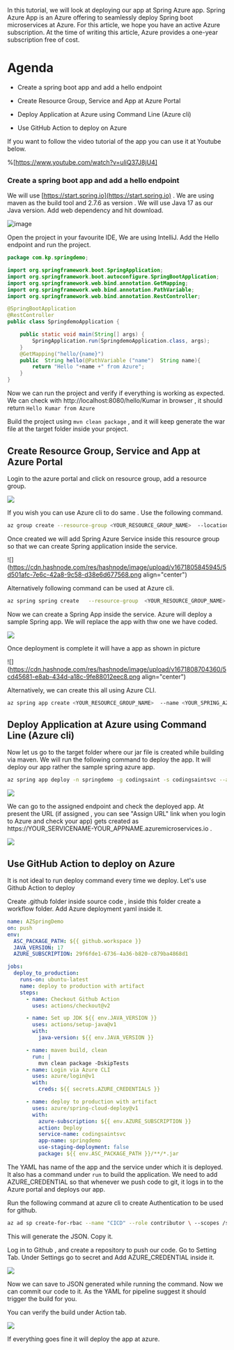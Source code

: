 In this tutorial, we will look at deploying our app at Spring Azure app. Spring Azure App is an Azure offering to seamlessly deploy Spring boot microservices at Azure. For this article, we hope you have an active Azure subscription. At the time of writing this article, Azure provides a one-year subscription free of cost.

# Agenda

* Create a spring boot app and add a hello endpoint
    
* Create Resource Group, Service and App at Azure Portal
    
* Deploy Application at Azure using Command Line (Azure cli)
    
* Use GitHub Action to deploy on Azure
    

If you want to follow the video tutorial of the app you can use it at Youtube below.

%[https://www.youtube.com/watch?v=uliQ37J8jU4] 

### Create a spring boot app and add a hello endpoint

We will use [https://start.spring.io](https://start.spring.io) . We are using maven as the build tool and 2.7.6 as version . We will use Java 17 as our Java version. Add web dependency and hit download.

![image](https://cdn.hashnode.com/res/hashnode/image/upload/v1671804920603/9e68acdb-b822-4073-9a44-67aa3a0f7572.png)

Open the project in your favourite IDE, We are using IntelliJ. Add the Hello endpoint and run the project.

```java
package com.kp.springdemo;

import org.springframework.boot.SpringApplication;
import org.springframework.boot.autoconfigure.SpringBootApplication;
import org.springframework.web.bind.annotation.GetMapping;
import org.springframework.web.bind.annotation.PathVariable;
import org.springframework.web.bind.annotation.RestController;

@SpringBootApplication
@RestController
public class SpringdemoApplication {

	public static void main(String[] args) {
		SpringApplication.run(SpringdemoApplication.class, args);
	}
	@GetMapping("hello/{name}")
	public  String hello(@PathVariable ("name")  String name){
		return "Hello "+name +" from Azure";
	}
}
```

Now we can run the project and verify if everything is working as expected. We can check with http://localhost:8080/hello/Kumar in browser , it should return `Hello Kumar from Azure`

Build the project using `mvn clean package` , and it will keep generate the war file at the target folder inside your project.

## Create Resource Group, Service and App at Azure Portal

Login to the azure portal and click on resource group, add a resource group.

![](https://cdn.hashnode.com/res/hashnode/image/upload/v1671805568130/1223fbed-0e1b-41d7-920b-81c060e3abbf.png )

If you wish you can use Azure cli to do same . Use the following command.

```bash
az group create --resource-group <YOUR_RESOURCE_GROUP_NAME>  --location eastus
```

Once created we will add Spring Azure Service inside this resource group so that we can create Spring application inside the service.

![](https://cdn.hashnode.com/res/hashnode/image/upload/v1671805845945/5d501afc-7e6c-42a8-9c58-d38e6d677568.png align="center")

Alternatively following command can be used at Azure cli.

```bash
az spring spring create   --resource-group  <YOUR_RESOURCE_GROUP_NAME>  --name <YOUR_SPRING_AZURE_SERVICE_NAME> 
```

Now we can create a Spring App inside the service. Azure will deploy a sample Spring app. We will replace the app with thw one we have coded.

![](https://cdn.hashnode.com/res/hashnode/image/upload/v1671806386691/a7ba4f73-3598-4d88-a028-a92d91c6f2d2.png)

Once deployment is complete it will have a app as shown in picture

![](https://cdn.hashnode.com/res/hashnode/image/upload/v1671808704360/5cd45681-e8ab-434d-a18c-9fe88012eec8.png align="center")

Alternatively, we can create this all using Azure CLI.

```bash
az spring app create <YOUR_RESOURCE_GROUP_NAME>  --name <YOUR_SPRING_AZURE_SERVICE_NAME>  --name <YOUR_SPRING_AAPP_NAME>  --assign-endpoint true
```

## Deploy Application at Azure using Command Line (Azure cli)

  
Now let us go to the target folder where our jar file is created while building via maven. We will run the following command to deploy the app. It will deploy our app rather the sample spring azure app.

```bash
az spring app deploy -n springdemo -g codingsaint -s codingsaintsvc --artifact-path springdemo-0.0.1-SNAPSHOT.jar
```

![](https://cdn.hashnode.com/res/hashnode/image/upload/v1671809116479/1e989fb7-f449-4125-af96-1bfaa0b6f7ef.png)

We can go to the assigned endpoint and check the deployed app. At present the URL (if assigned , you can see "Assign URL" link when you login to Azure and check your app) gets created as https://YOUR\_SERVICENAME-YOUR\_APPNAME.azuremicroservices.io .

![](https://cdn.hashnode.com/res/hashnode/image/upload/v1671809166025/41b0c323-dc7f-425f-90f1-0ce304d3cfba.png)

## Use GitHub Action to deploy on Azure

It is not ideal to run deploy command every time we deploy. Let's use Github Action to deploy

Create .github folder inside source code , inside this folder create a workflow folder. Add Azure deployment yaml inside it.

```yaml
name: AZSpringDemo
on: push
env:
  ASC_PACKAGE_PATH: ${{ github.workspace }}
  JAVA_VERSION: 17
  AZURE_SUBSCRIPTION: 29f6fde1-6736-4a36-b820-c879ba4868d1

jobs:
  deploy_to_production:
    runs-on: ubuntu-latest
    name: deploy to production with artifact
    steps:
      - name: Checkout Github Action
        uses: actions/checkout@v2

      - name: Set up JDK ${{ env.JAVA_VERSION }}
        uses: actions/setup-java@v1
        with:
          java-version: ${{ env.JAVA_VERSION }}

      - name: maven build, clean
        run: |
          mvn clean package -DskipTests
      - name: Login via Azure CLI
        uses: azure/login@v1
        with:
          creds: ${{ secrets.AZURE_CREDENTIALS }}

      - name: deploy to production with artifact
        uses: azure/spring-cloud-deploy@v1
        with:
          azure-subscription: ${{ env.AZURE_SUBSCRIPTION }}
          action: Deploy
          service-name: codingsaintsvc
          app-name: springdemo
          use-staging-deployment: false
          package: ${{ env.ASC_PACKAGE_PATH }}/**/*.jar
```

The YAML has name of the app and the service under which it is deployed. It also has a command under `run` to build the application. We need to add AZURE\_CREDENTIAL so that whenever we push code to git, it logs in to the Azure portal and deploys our app.

Run the following command at azure cli to create Authentication to be used for github.  

```bash
az ad sp create-for-rbac --name "CICD" --role contributor \ --scopes /subscriptions/{SUBSCRIPTION_ID/resourceGroups/{YOUR_RESOURCE_GROUP_NAME} \ --sdk-auth
```

This will generate the JSON. Copy it.

Log in to Github , and create a repository to push our code. Go to Setting Tab. Under Settings go to secret and Add AZURE\_CREDENTIAL inside it.

![](https://cdn.hashnode.com/res/hashnode/image/upload/v1671809859340/5d88eb7c-dbd4-4715-aaf4-b795554433f1.png)

Now we can save to JSON generated while running the command. Now we can commit our code to it. As the YAML for pipeline suggest it should trigger the build for you.

You can verify the build under Action tab.

![](https://cdn.hashnode.com/res/hashnode/image/upload/v1671810046139/00e10c7d-d4f3-4410-9205-6699b2fd310d.png)

If everything goes fine it will deploy the app at azure.
